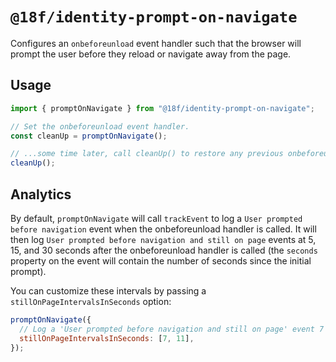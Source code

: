 # `@18f/identity-prompt-on-navigate`

Configures an `onbeforeunload` event handler such that the browser will prompt the user before they reload or navigate away from the page.

## Usage

```js
import { promptOnNavigate } from "@18f/identity-prompt-on-navigate";

// Set the onbeforeunload event handler.
const cleanUp = promptOnNavigate();

// ...some time later, call cleanUp() to restore any previous onbeforeunload handler and cancel any pending timers (this is important).
cleanUp();
```

## Analytics

By default, `promptOnNavigate` will call `trackEvent` to log a `User prompted before navigation` event when the onbeforeunload handler is called. It will then log `User prompted before navigation and still on page` events at 5, 15, and 30 seconds after the onbeforeunload handler is called (the `seconds` property on the event will contain the number of seconds since the initial prompt).

You can customize these intervals by passing a `stillOnPageIntervalsInSeconds` option:

```js
promptOnNavigate({
  // Log a 'User prompted before navigation and still on page' event 7 and 11 seconds after the initial prompt.
  stillOnPageIntervalsInSeconds: [7, 11],
});
```
